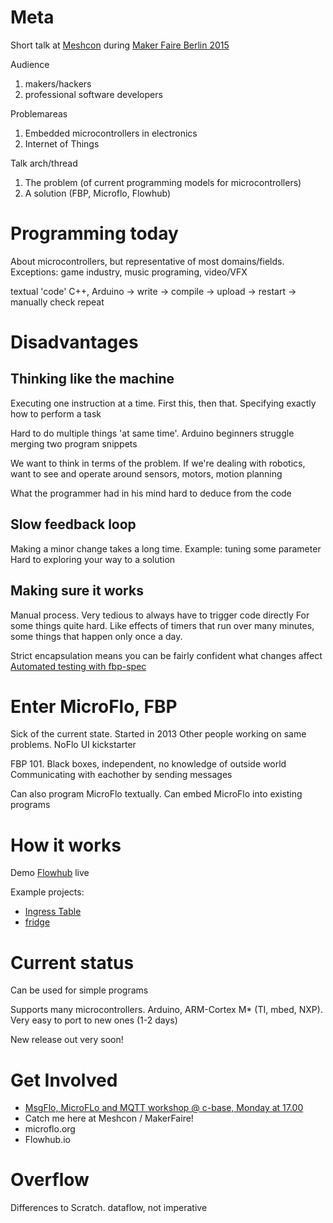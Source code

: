 
# Meta

Short talk at [Meshcon](http://meshcon.net) during [Maker Faire Berlin 2015](http://makerfaire.berlin)

Audience

1. makers/hackers
2. professional software developers

Problemareas

1. Embedded microcontrollers in electronics
2. Internet of Things

Talk arch/thread

1. The problem (of current programming models for microcontrollers)
2. A solution (FBP, Microflo, Flowhub)


# Programming today
About microcontrollers, but representative of most domains/fields.
Exceptions: game industry, music programing, video/VFX

textual 'code'
C++, Arduino
-> write -> compile -> upload -> restart -> manually check
   repeat

# Disadvantages

## Thinking like the machine

Executing one instruction at a time. First this, then that.
Specifying exactly how to perform a task

Hard to do multiple things 'at same time'.
Arduino beginners struggle merging two program snippets

We want to think in terms of the problem.
If we're dealing with robotics, want to see and operate
around sensors, motors, motion planning

What the programmer had in his mind hard to deduce from the code

## Slow feedback loop

Making a minor change takes a long time.
Example: tuning some parameter
Hard to exploring your way to a solution

## Making sure it works

Manual process. Very tedious to always have to trigger code directly
For some things quite hard.
Like effects of timers that run over many minutes,
some things that happen only once a day.

Strict encapsulation means you can be fairly confident what changes affect
[Automated testing with fbp-spec](https://github.com/flowbased/fbp-spec)


# Enter MicroFlo, FBP

Sick of the current state. Started in 2013
Other people working on same problems. NoFlo UI kickstarter

FBP 101. Black boxes, independent, no knowledge of outside world
Communicating with eachother by sending messages

Can also program MicroFlo textually.
Can embed MicroFlo into existing programs

# How it works

Demo [Flowhub](http://app.flowhub.io) live

Example projects:

* [Ingress Table](http://bergie.iki.fi/blog/ingress-table)
* [fridge](www.jonnor.com/2013/09/microflo-0-1-0-and-an-arduino-powered-fridge)
 

# Current status

Can be used for simple programs

Supports many microcontrollers.
Arduino, ARM-Cortex M* (TI, mbed, NXP).
Very easy to port to new ones (1-2 days)

New release out very soon!


# Get Involved

* [MsgFlo, MicroFLo and MQTT workshop @ c-base, Monday at 17.00](https://plus.google.com/events/c532t23tqd6h901i3f6hv81mlps)
* Catch me here at Meshcon / MakerFaire!
* microflo.org
* Flowhub.io



# Overflow

Differences to Scratch.
dataflow, not imperative
